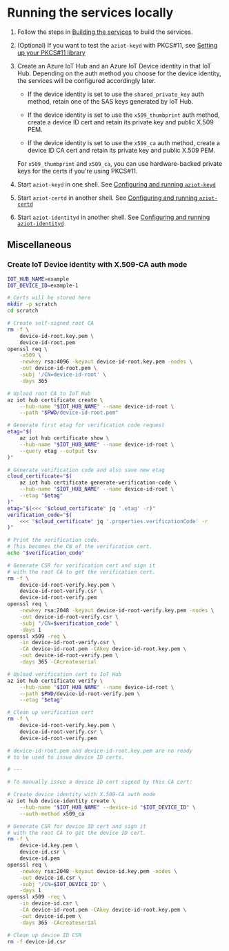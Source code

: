 # Running the services locally

1. Follow the steps in [Building the services](../building.md) to build the services.

1. (Optional) If you want to test the `aziot-keyd` with PKCS#11, see [Setting up your PKCS#11 library](pkcs11.md)

1. Create an Azure IoT Hub and an Azure IoT Device identity in that IoT Hub. Depending on the auth method you choose for the device identity, the services will be configured accordingly later.

    - If the device identity is set to use the `shared_private_key` auth method, retain one of the SAS keys generated by IoT Hub.

    - If the device identity is set to use the `x509_thumbprint` auth method, create a device ID cert and retain its private key and public X.509 PEM.

    - If the device identity is set to use the `x509_ca` auth method, create a device ID CA cert and retain its private key and public X.509 PEM.

    For `x509_thumbprint` and `x509_ca`, you can use hardware-backed private keys for the certs if you're using PKCS#11.

1. Start `aziot-keyd` in one shell. See [Configuring and running `aziot-keyd`](aziot-keyd.md)

1. Start `aziot-certd` in another shell. See [Configuring and running `aziot-certd`](aziot-certd.md)

1. Start `aziot-identityd` in another shell. See [Configuring and running `aziot-identityd`](aziot-identityd.md)

## Miscellaneous

### Create IoT Device identity with X.509-CA auth mode

```sh
IOT_HUB_NAME=example
IOT_DEVICE_ID=example-1

# Certs will be stored here
mkdir -p scratch
cd scratch

# Create self-signed root CA
rm -f \
    device-id-root.key.pem \
    device-id-root.pem
openssl req \
    -x509 \
    -newkey rsa:4096 -keyout device-id-root.key.pem -nodes \
    -out device-id-root.pem \
    -subj '/CN=device-id-root' \
    -days 365

# Upload root CA to IoT Hub
az iot hub certificate create \
    --hub-name "$IOT_HUB_NAME" --name device-id-root \
    --path "$PWD/device-id-root.pem"

# Generate first etag for verification code request
etag="$(
    az iot hub certificate show \
    --hub-name "$IOT_HUB_NAME" --name device-id-root \
    --query etag --output tsv
)"

# Generate verification code and also save new etag
cloud_certificate="$(
    az iot hub certificate generate-verification-code \
    --hub-name "$IOT_HUB_NAME" --name device-id-root \
    --etag "$etag"
)"
etag="$(<<< "$cloud_certificate" jq '.etag' -r)"
verification_code="$(
    <<< "$cloud_certificate" jq '.properties.verificationCode' -r
)"

# Print the verification code.
# This becomes the CN of the verification cert.
echo "$verification_code"

# Generate CSR for verification cert and sign it
# with the root CA to get the verification cert.
rm -f \
    device-id-root-verify.key.pem \
    device-id-root-verify.csr \
    device-id-root-verify.pem
openssl req \
    -newkey rsa:2048 -keyout device-id-root-verify.key.pem -nodes \
    -out device-id-root-verify.csr \
    -subj "/CN=$verification_code" \
    -days 1
openssl x509 -req \
    -in device-id-root-verify.csr \
    -CA device-id-root.pem -CAkey device-id-root.key.pem \
    -out device-id-root-verify.pem \
    -days 365 -CAcreateserial

# Upload verification cert to IoT Hub
az iot hub certificate verify \
    --hub-name "$IOT_HUB_NAME" --name device-id-root \
    --path $PWD/device-id-root-verify.pem \
    --etag "$etag"

# Clean up verification cert
rm -f \
    device-id-root-verify.key.pem \
    device-id-root-verify.csr \
    device-id-root-verify.pem

# device-id-root.pem and device-id-root.key.pem are no ready
# to be used to issue device ID certs.

# ---

# To manually issue a device ID cert signed by this CA cert:

# Create device identity with X.509-CA auth mode
az iot hub device-identity create \
    --hub-name "$IOT_HUB_NAME" --device-id "$IOT_DEVICE_ID" \
    --auth-method x509_ca

# Generate CSR for device ID cert and sign it
# with the root CA to get the device ID cert.
rm -f \
    device-id.key.pem \
    device-id.csr \
    device-id.pem
openssl req \
    -newkey rsa:2048 -keyout device-id.key.pem -nodes \
    -out device-id.csr \
    -subj "/CN=$IOT_DEVICE_ID" \
    -days 1
openssl x509 -req \
    -in device-id.csr \
    -CA device-id-root.pem -CAkey device-id-root.key.pem \
    -out device-id.pem \
    -days 365 -CAcreateserial

# Clean up device ID CSR
rm -f device-id.csr
```
